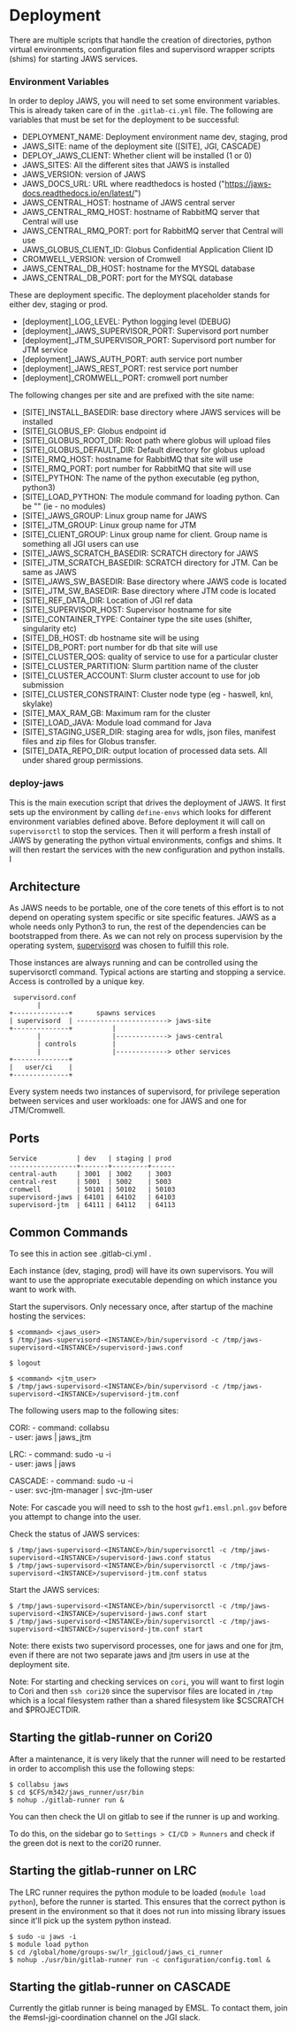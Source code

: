 # Deployment

There are multiple scripts that handle the creation of directories, python
virtual environments, configuration files and supervisord wrapper scripts (shims)
for starting JAWS services. 

### Environment Variables 
In order to deploy JAWS, you will need to set some environment variables. This
is already taken care of in the `.gitlab-ci.yml` file. The following are
variables that must be set for the deployment to be successful:  

- DEPLOYMENT_NAME: Deployment environment name dev, staging, prod  
- JAWS_SITE: name of the deployment site ([SITE], JGI, CASCADE)  
- DEPLOY_JAWS_CLIENT: Whether client will be installed (1 or 0)  
- JAWS_SITES: All the different sites that JAWS is installed   
- JAWS_VERSION: version of JAWS  
- JAWS_DOCS_URL: URL where readthedocs is hosted ("https://jaws-docs.readthedocs.io/en/latest/")  
- JAWS_CENTRAL_HOST: hostname of JAWS central server  
- JAWS_CENTRAL_RMQ_HOST: hostname of RabbitMQ server that Central will use
- JAWS_CENTRAL_RMQ_PORT: port for RabbitMQ server  that Central will use
- JAWS_GLOBUS_CLIENT_ID: Globus Confidential Application Client ID
- CROMWELL_VERSION: version of Cromwell
- JAWS_CENTRAL_DB_HOST: hostname for the MYSQL database 
- JAWS_CENTRAL_DB_PORT: port for the MYSQL database 

These are deployment specific. The deployment placeholder stands for either
dev, staging or prod.  
- [deployment]_LOG_LEVEL: Python logging level (DEBUG)  
- [deployment]_JAWS_SUPERVISOR_PORT: Supervisord port number  
- [deployment]_JTM_SUPERVISOR_PORT: Supervisord port number for JTM service  
- [deployment]_JAWS_AUTH_PORT: auth service port number  
- [deployment]_JAWS_REST_PORT: rest service port number  
- [deployment]_CROMWELL_PORT: cromwell port number  

The following changes per site and are prefixed with the site name:  
- [SITE]_INSTALL_BASEDIR: base directory where JAWS services will be installed  
- [SITE]_GLOBUS_EP: Globus endpoint id   
- [SITE]_GLOBUS_ROOT_DIR: Root path where globus will upload files   
- [SITE]_GLOBUS_DEFAULT_DIR: Default directory for globus upload  
- [SITE]_RMQ_HOST: hostname for RabbitMQ that site will use  
- [SITE]_RMQ_PORT: port number for RabbitMQ that site will use  
- [SITE]_PYTHON: The name of the python executable (eg python, python3)  
- [SITE]_LOAD_PYTHON: The module command for loading python. Can be "" (ie - no modules)  
- [SITE]_JAWS_GROUP: Linux group name for JAWS  
- [SITE]_JTM_GROUP: Linux group name for JTM  
- [SITE]_CLIENT_GROUP: Linux group name for client. Group name is something all JGI users can use  
- [SITE]_JAWS_SCRATCH_BASEDIR: SCRATCH directory for JAWS  
- [SITE]_JTM_SCRATCH_BASEDIR: SCRATCH directory for JTM. Can be same as JAWS   
- [SITE]_JAWS_SW_BASEDIR: Base directory where JAWS code is located  
- [SITE]_JTM_SW_BASEDIR: Base directory where JTM code is located  
- [SITE]_REF_DATA_DIR: Location of JGI ref data  
- [SITE]_SUPERVISOR_HOST: Supervisor hostname for site  
- [SITE]_CONTAINER_TYPE: Container type the site uses (shifter, singularity etc)  
- [SITE]_DB_HOST: db hostname site will be using  
- [SITE]_DB_PORT: port number for db that site will use  
- [SITE]_CLUSTER_QOS: quality of service to use for a particular cluster  
- [SITE]_CLUSTER_PARTITION: Slurm partition name of the cluster  
- [SITE]_CLUSTER_ACCOUNT: Slurm cluster account to use for job submission  
- [SITE]_CLUSTER_CONSTRAINT: Cluster node type (eg - haswell, knl, skylake) 
- [SITE]_MAX_RAM_GB: Maximum ram for the cluster
- [SITE]_LOAD_JAVA: Module load command for Java  
- [SITE]_STAGING_USER_DIR: staging area for wdls, json files, manifest files and zip files for Globus transfer.
- [SITE]_DATA_REPO_DIR: output location of processed data sets. All under shared group permissions.


### deploy-jaws 
This is the main execution script that drives the deployment of JAWS. It first
sets up the environment by calling `define-envs` which looks for different
environment variables defined above. Before deployment it will call on  
`supervisorctl` to stop the services. Then it will perform a fresh install of
JAWS by generating the python virtual environments, configs and shims. It will
then restart the services with the new configuration and python installs. I


## Architecture

As JAWS needs to be portable, one of the core tenets of this effort is to not depend on operating
system specific or site specific features. JAWS as a whole needs only Python3 to run, the rest
of the dependencies can be bootstrapped from there. As we can not rely on process supervision by
the operating system, [supervisord](https://www.supervisord.org) was chosen to fulfill this role.

Those instances are always running and can be controlled using the supervisorctl command. Typical
actions are starting and stopping a service. Access is controlled by a unique key.

     supervisord.conf
           |
    +--------------+      spawns services
    | supervisord  | -----------------------> jaws-site
    +--------------+          |
           |                  |-------------> jaws-central
           | controls         |
           |                  |-------------> other services
    +--------------+
    |   user/ci    |
    +--------------+

Every system needs two instances of supervisord, for privilege seperation between services and
user workloads: one for JAWS and one for JTM/Cromwell.

## Ports

    Service          | dev   | staging | prod
    -----------------+-------+---------+------
    central-auth     | 3001  | 3002    | 3003
    central-rest     | 5001  | 5002    | 5003
    cromwell         | 50101 | 50102   | 50103
    supervisord-jaws | 64101 | 64102   | 64103
    supervisord-jtm  | 64111 | 64112   | 64113


## Common Commands

To see this in action see .gitlab-ci.yml .

Each instance (dev, staging, prod) will have its own supervisors. You will want to use the
appropriate executable depending on which instance you want to work with.  

Start the supervisors. Only necessary once, after startup of the machine hosting the services: 

    $ <command> <jaws_user>
    $ /tmp/jaws-supervisord-<INSTANCE>/bin/supervisord -c /tmp/jaws-supervisord-<INSTANCE>/supervisord-jaws.conf 

    $ logout

    $ <command> <jtm_user>
    $ /tmp/jaws-supervisord-<INSTANCE>/bin/supervisord -c /tmp/jaws-supervisord-<INSTANCE>/supervisord-jtm.conf

The following users map to the following sites:  

CORI:
    - command: collabsu   
    - user: jaws | jaws_jtm

LRC:
    - command: sudo -u <user> -i  
    - user: jaws | jaws

CASCADE:
    - command: sudo -u <user> -i  
    - user: svc-jtm-manager | svc-jtm-user


Note: For cascade you will need to ssh to the host `gwf1.emsl.pnl.gov` before you attempt to change
into the user. 

Check the status of JAWS services:

    $ /tmp/jaws-supervisord-<INSTANCE>/bin/supervisorctl -c /tmp/jaws-supervisord-<INSTANCE>/supervisord-jaws.conf status
    $ /tmp/jaws-supervisord-<INSTANCE>/bin/supervisorctl -c /tmp/jaws-supervisord-<INSTANCE>/supervisord-jtm.conf status

Start the JAWS services:

    $ /tmp/jaws-supervisord-<INSTANCE>/bin/supervisorctl -c /tmp/jaws-supervisord-<INSTANCE>/supervisord-jaws.conf start
    $ /tmp/jaws-supervisord-<INSTANCE>/bin/supervisorctl -c /tmp/jaws-supervisord-<INSTANCE>/supervisord-jtm.conf start

Note: there exists two supervisord processes, one for jaws and one for jtm,  even if there are not two
separate jaws and jtm users in use at the deployment site.  

Note: For starting and checking services on `cori`, you will want to first login to
Cori and then `ssh cori20` since the supervisor files are located in `/tmp` which is
a local filesystem rather than a shared filesystem like $CSCRATCH and $PROJECTDIR.  


## Starting the gitlab-runner on Cori20

After a maintenance, it is very likely that the runner will need to be restarted
in order to accomplish this use the following steps:

    $ collabsu jaws
    $ cd $CFS/m342/jaws_runner/usr/bin
    $ nohup ./gitlab-runner run &

You can then check the UI on gitlab to see if the runner is up and working.

To do this, on the sidebar go to `Settings > CI/CD > Runners` and check if
the green dot is next to the cori20 runner.

## Starting the gitlab-runner on LRC

The LRC runner requires the python module to be loaded (`module load python`), before the runner is started.
This ensures that the correct python is present in the environment so that it does not run into missing library issues 
since it'll pick up the system python instead. 

    $ sudo -u jaws -i
    $ module load python
    $ cd /global/home/groups-sw/lr_jgicloud/jaws_ci_runner
    $ nohup ./usr/bin/gitlab-runner run -c configuration/config.toml &

## Starting the gitlab-runner on CASCADE 

Currently the gitlab runner is being managed by EMSL. To contact them, join the #emsl-jgi-coordination channel on the JGI slack. 

